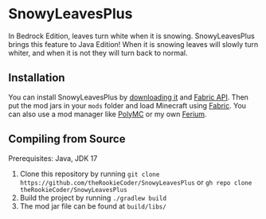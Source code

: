 # SnowyLeavesPlus

In Bedrock Edition, leaves turn white when it is snowing. SnowyLeavesPlus brings this feature to Java Edition! When it is snowing leaves will slowly turn whiter, and when it is not they will turn back to normal.

## Installation

You can install SnowyLeavesPlus by [downloading it](https://modrinth.com/mod/snowyleavesplus) and [Fabric API](https://modrinth.com/mod/fabric-api).
Then put the mod jars in your `mods` folder and load Minecraft using [Fabric](https://fabricmc.net/use/installer/).
You can also use a mod manager like [PolyMC](https://polymc.org/) or my own [Ferium](https://github.com/theRookieCoder/ferium).

## Compiling from Source

Prerequisites: Java, JDK 17

1. Clone this repository by running `git clone https://github.com/theRookieCoder/SnowyLeavesPlus` or `gh repo clone theRookieCoder/SnowyLeavesPlus`
2. Build the project by running `./gradlew build`
3. The mod jar file can be found at `build/libs/`
